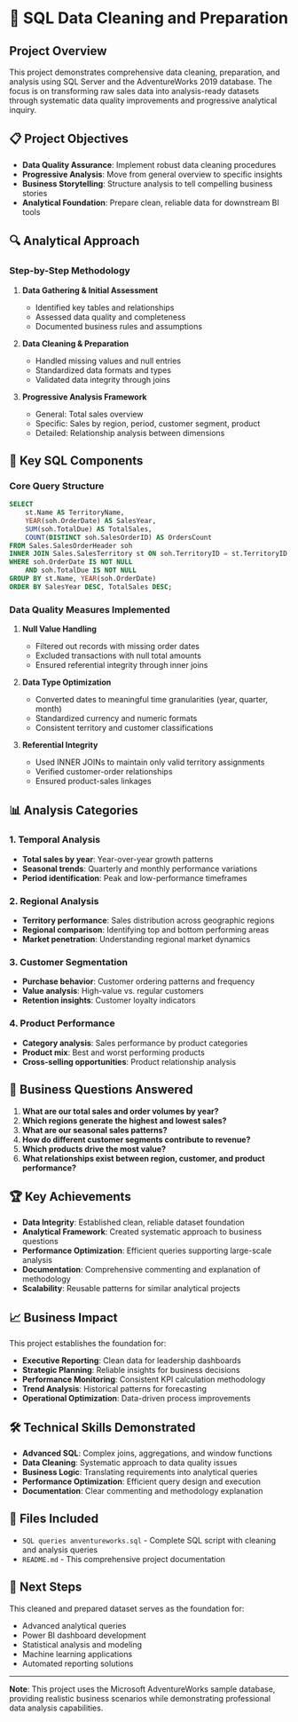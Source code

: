 # 🧹 SQL Data Cleaning and Preparation

## Project Overview

This project demonstrates comprehensive data cleaning, preparation, and analysis using SQL Server and the AdventureWorks 2019 database. The focus is on transforming raw sales data into analysis-ready datasets through systematic data quality improvements and progressive analytical inquiry.

## 📋 Project Objectives

- **Data Quality Assurance**: Implement robust data cleaning procedures
- **Progressive Analysis**: Move from general overview to specific insights
- **Business Storytelling**: Structure analysis to tell compelling business stories
- **Analytical Foundation**: Prepare clean, reliable data for downstream BI tools

## 🔍 Analytical Approach

### Step-by-Step Methodology

1. **Data Gathering & Initial Assessment**
   - Identified key tables and relationships
   - Assessed data quality and completeness
   - Documented business rules and assumptions

2. **Data Cleaning & Preparation**
   - Handled missing values and null entries
   - Standardized data formats and types
   - Validated data integrity through joins

3. **Progressive Analysis Framework**
   - General: Total sales overview
   - Specific: Sales by region, period, customer segment, product
   - Detailed: Relationship analysis between dimensions

## 💾 Key SQL Components

### Core Query Structure
```sql
SELECT
    st.Name AS TerritoryName,
    YEAR(soh.OrderDate) AS SalesYear,
    SUM(soh.TotalDue) AS TotalSales,
    COUNT(DISTINCT soh.SalesOrderID) AS OrdersCount
FROM Sales.SalesOrderHeader soh
INNER JOIN Sales.SalesTerritory st ON soh.TerritoryID = st.TerritoryID
WHERE soh.OrderDate IS NOT NULL
    AND soh.TotalDue IS NOT NULL
GROUP BY st.Name, YEAR(soh.OrderDate)
ORDER BY SalesYear DESC, TotalSales DESC;
```

### Data Quality Measures Implemented

1. **Null Value Handling**
   - Filtered out records with missing order dates
   - Excluded transactions with null total amounts
   - Ensured referential integrity through inner joins

2. **Data Type Optimization**
   - Converted dates to meaningful time granularities (year, quarter, month)
   - Standardized currency and numeric formats
   - Consistent territory and customer classifications

3. **Referential Integrity**
   - Used INNER JOINs to maintain only valid territory assignments
   - Verified customer-order relationships
   - Ensured product-sales linkages

## 📊 Analysis Categories

### 1. Temporal Analysis
- **Total sales by year**: Year-over-year growth patterns
- **Seasonal trends**: Quarterly and monthly performance variations
- **Period identification**: Peak and low-performance timeframes

### 2. Regional Analysis
- **Territory performance**: Sales distribution across geographic regions
- **Regional comparison**: Identifying top and bottom performing areas
- **Market penetration**: Understanding regional market dynamics

### 3. Customer Segmentation
- **Purchase behavior**: Customer ordering patterns and frequency
- **Value analysis**: High-value vs. regular customers
- **Retention insights**: Customer loyalty indicators

### 4. Product Performance
- **Category analysis**: Sales performance by product categories
- **Product mix**: Best and worst performing products
- **Cross-selling opportunities**: Product relationship analysis

## 🎯 Business Questions Answered

1. **What are our total sales and order volumes by year?**
2. **Which regions generate the highest and lowest sales?**
3. **What are our seasonal sales patterns?**
4. **How do different customer segments contribute to revenue?**
5. **Which products drive the most value?**
6. **What relationships exist between region, customer, and product performance?**

## 🏆 Key Achievements

- **Data Integrity**: Established clean, reliable dataset foundation
- **Analytical Framework**: Created systematic approach to business questions
- **Performance Optimization**: Efficient queries supporting large-scale analysis
- **Documentation**: Comprehensive commenting and explanation of methodology
- **Scalability**: Reusable patterns for similar analytical projects

## 📈 Business Impact

This project establishes the foundation for:
- **Executive Reporting**: Clean data for leadership dashboards
- **Strategic Planning**: Reliable insights for business decisions
- **Performance Monitoring**: Consistent KPI calculation methodology
- **Trend Analysis**: Historical patterns for forecasting
- **Operational Optimization**: Data-driven process improvements

## 🛠️ Technical Skills Demonstrated

- **Advanced SQL**: Complex joins, aggregations, and window functions
- **Data Cleaning**: Systematic approach to data quality issues
- **Business Logic**: Translating requirements into analytical queries
- **Performance Optimization**: Efficient query design and execution
- **Documentation**: Clear commenting and methodology explanation

## 📁 Files Included

- `SQL queries anventureworks.sql` - Complete SQL script with cleaning and analysis queries
- `README.md` - This comprehensive project documentation

## 🔄 Next Steps

This cleaned and prepared dataset serves as the foundation for:
- Advanced analytical queries
- Power BI dashboard development
- Statistical analysis and modeling
- Machine learning applications
- Automated reporting solutions

---

**Note**: This project uses the Microsoft AdventureWorks sample database, providing realistic business scenarios while demonstrating professional data analysis capabilities.
